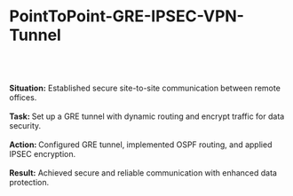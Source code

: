# PointToPoint-GRE-IPSEC-VPN-Tunnel
<br/>
<br/>
<br/>
<b>Situation:</b> Established secure site-to-site communication between remote offices.
<br/>
<br/>
<b>Task: </b> Set up a GRE tunnel with dynamic routing and encrypt traffic for data security.
<br/>
<br/>
<b>Action: </b> Configured GRE tunnel, implemented OSPF routing, and applied IPSEC encryption.
<br/>
<br/>
<b>Result:</b>    Achieved secure and reliable communication with enhanced data protection.
